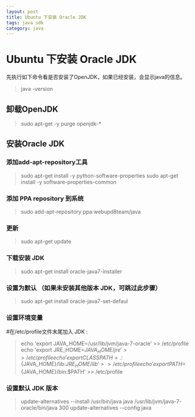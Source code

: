 ```yaml
---
layout: post
title: Ubuntu 下安装 Oracle JDK
tags: java sdk
category: java
---
```



# Ubuntu 下安装 Oracle JDK
先执行如下命令看是否安装了OpenJDK，如果已经安装，会显示java的信息。
>java -version

## 卸载OpenJDK
>sudo apt-get -y purge openjdk-\*

## 安装Oracle JDK
### 添加add-apt-repository工具

>sudo apt-get install -y python-software-properties
>sudo apt-get install -y software-properties-common

### 添加 PPA repository 到系统
>sudo add-apt-repository ppa:webupd8team/java

### 更新
>sudo apt-get update

### 下载安装 JDK
>sudo apt-get install oracle-java7-installer

### 设置为默认 （如果未安装其他版本 JDK，可跳过此步骤）
>sudo apt-get install oracle-java7-set-defaul

### 设置环境变量
#在/etc/profile文件末尾加入 JDK :

>echo 'export JAVA_HOME=/usr/lib/jvm/java-7-oracle' >> /etc/profile
>echo 'export JRE_HOME=${JAVA_HOME}/jre' >> /etc/profile
>echo 'export CLASSPATH=.:${JAVA_HOME}/lib:${JRE_HOME}/lib' >> /etc/profile
>echo 'export PATH=${JAVA_HOME}/bin:$PATH' >> /etc/profile

### 设置默认 JDK 版本

>update-alternatives --install /usr/bin/java java /usr/lib/jvm/java-7-oracle/bin/java 300
>update-alternatives --config java




